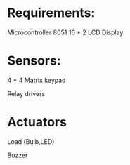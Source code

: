 # Requirements:
Microcontroller 8051
16 * 2 LCD Display
# Sensors:
4 * 4 Matrix keypad

Relay drivers
# Actuators
Load (Bulb,LED)

Buzzer
